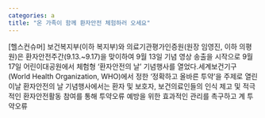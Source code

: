 ```yaml
---
categories: a
title: "온 가족이 함께 환자안전 체험하러 오세요"
---
```

[헬스컨슈머] 보건복지부(이하 복지부)와 의료기관평가인증원(원장 임영진, 이하 의평원)은 환자안전주간(9.13.~9.17)을 맞이하여 9월 13일 기념 영상 송출을 시작으로 9월 17일 어린이대공원에서 체험형 ‘환자안전의 날’ 기념행사를 열었다.세계보건기구(World Health Organization, WHO)에서 정한 ‘정확하고 올바른 투약’을 주제로 열린 이날 환자안전의 날 기념행사에서는 환자 및 보호자, 보건의료인들의 인식 제고 및 적극적인 환자안전활동 참여를 통해 투약오류 예방을 위한 효과적인 관리를 촉구하고 계 투약오류